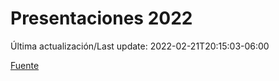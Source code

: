 # Presentaciones 2022

Última actualización/Last update: 2022-02-21T20:15:03-06:00

 [Fuente](https://www.gob.mx/salud/documentos/presentaciones-2022)
